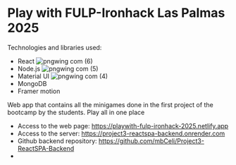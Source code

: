 # Play with FULP-Ironhack Las Palmas 2025

Technologies and libraries used:
  - React   ![pngwing com (6)](https://github.com/user-attachments/assets/7d328e6a-2682-4626-926b-02e2f7837869)
  - Node.js   ![pngwing com (5)](https://github.com/user-attachments/assets/5860724d-e35b-4ffa-9d86-5c5708a3bc95)
  - Material UI   ![pngwing com (4)](https://github.com/user-attachments/assets/b5de9e38-9cf3-408a-84f2-11777ca6c91b)
  - MongoDB
  - Framer motion


Web app that contains all the minigames done in the first project of the bootcamp by the students. Play all in one place 
  - Access to the web page: https://playwith-fulp-ironhack-2025.netlify.app
  - Access to the server: https://project3-reactspa-backend.onrender.com
  - Github backend repository: https://github.com/mbCeli/Project3-ReactSPA-Backend
  - 
